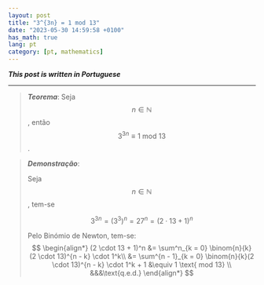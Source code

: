 ```yaml
---
layout: post
title: "3^{3n} = 1 mod 13"
date: "2023-05-30 14:59:58 +0100"
has_math: true
lang: pt
category: [pt, mathematics]
---
```


***This post is written in Portuguese***

---

> ***Teorema***:
Seja $$n \in \mathbb{N}$$, então
$$
3^{3n} \equiv 1 \text{ mod 13}
$$.

> ***Demonstração***:
>
> Seja $$n \in \mathbb{N} $$, tem-se
>
>$$3^{3n} = (3^3)^n = 27^n = (2 \cdot 13 + 1)^n$$
>
> Pelo Binómio de Newton, tem-se:
> $$
> \begin{align*}
> (2 \cdot 13 + 1)^n
> &= \sum^n_{k = 0} \binom{n}{k} (2 \cdot 13)^{n - k} \cdot 1^k\\
> &= \sum^{n - 1}_{k = 0} \binom{n}{k}(2 \cdot 13)^{n - k} \cdot 1^k + 1
> &\equiv 1 \text{ mod 13} \\
> &&&\text{q.e.d.}
> \end{align*}
> $$

